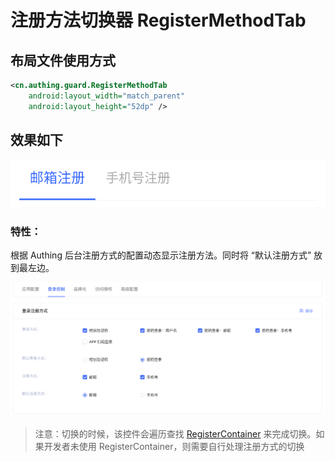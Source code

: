 # 注册方法切换器 RegisterMethodTab

## 布局文件使用方式

```xml
<cn.authing.guard.RegisterMethodTab
    android:layout_width="match_parent"
    android:layout_height="52dp" />
```

## 效果如下

![](./images/register_method_tab.png)

### 特性：

根据 Authing 后台注册方式的配置动态显示注册方法。同时将 “默认注册方式” 放到最左边。

![](./images/login_methods.png)

>注意：切换的时候，该控件会遍历查找 [RegisterContainer](./hc_register_container.md) 来完成切换。如果开发者未使用 RegisterContainer，则需要自行处理注册方式的切换

<br>

